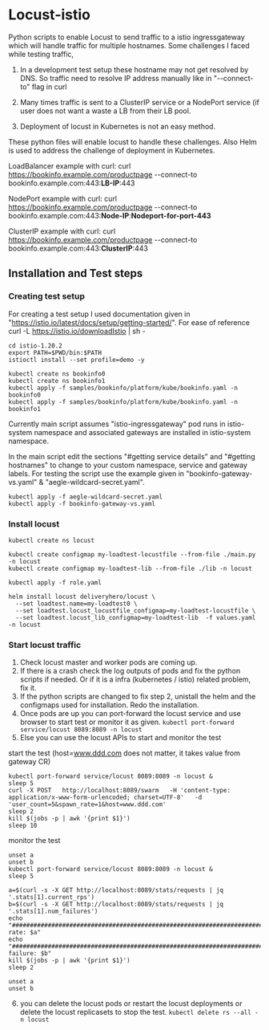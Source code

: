 # Locust-istio

Python scripts to enable Locust to send traffic to a istio ingressgateway which will handle traffic for multiple hostnames. Some challenges I faced while testing traffic,

1. In a development test setup these hostname may not get resolved by DNS. So traffic need to resolve IP address manually like in "--connect-to" flag in curl
 
2. Many times traffic is sent to a ClusterIP service or a NodePort service (if user does not want a waste a LB from their LB pool.

3. Deployment of locust in Kubernetes is not an easy method.

These python files will enable locust to handle these challenges. Also Helm is used to address the challenge of deployment in Kubernetes.

LoadBalancer example with curl:
curl https://bookinfo.example.com/productpage --connect-to bookinfo.example.com:443:**LB-IP**:443

NodePort example with curl: 
curl https://bookinfo.example.com/productpage --connect-to bookinfo.example.com:443:**Node-IP**:**Nodeport-for-port-443**

ClusterIP example with curl: 
curl https://bookinfo.example.com/productpage --connect-to bookinfo.example.com:443:**ClusterIP**:443

## Installation and Test steps
### Creating test setup

For creating a test setup I used documentation given in "https://istio.io/latest/docs/setup/getting-started/". For ease of reference
curl -L https://istio.io/downloadIstio | sh -

    cd istio-1.20.2
    export PATH=$PWD/bin:$PATH
    istioctl install --set profile=demo -y

	kubectl create ns bookinfo0
	kubectl create ns bookinfo1
    kubectl apply -f samples/bookinfo/platform/kube/bookinfo.yaml -n bookinfo0
    kubectl apply -f samples/bookinfo/platform/kube/bookinfo.yaml -n bookinfo1

Currently main script assumes "istio-ingressgateway" pod runs in istio-system namespace and associated gateways are installed in istio-system namespace.
 
In the main script edit the sections "#getting service details" and "#getting hostnames" to change to your custom namespace, service and gateway labels.
For testing the script use the example given in "bookinfo-gateway-vs.yaml" & "aegle-wildcard-secret.yaml".

    kubectl apply -f aegle-wildcard-secret.yaml
    kubectl apply -f bookinfo-gateway-vs.yaml

### Install locust

    kubectl create ns locust
    
    kubectl create configmap my-loadtest-locustfile --from-file ./main.py -n locust
    kubectl create configmap my-loadtest-lib --from-file ./lib -n locust
    
    kubectl apply -f role.yaml
    
    helm install locust deliveryhero/locust \
      --set loadtest.name=my-loadtest0 \
      --set loadtest.locust_locustfile_configmap=my-loadtest-locustfile \
      --set loadtest.locust_lib_configmap=my-loadtest-lib  -f values.yaml -n locust

### Start locust traffic
1. Check locust master and worker pods are coming up. 
2. If there is a crash check the log outputs of pods and fix the python scripts if needed. Or if it is a infra (kubernetes / istio) related problem, fix it.
3. If the python scripts are changed to fix step 2, unistall the helm and the configmaps used for installation. Redo the installation.
4. Once pods are up you can port-forward the locust service and use browser to start test or monitor it as given. `kubectl port-forward service/locust 8089:8089 -n locust`
5. Else you can use the locust APIs to start and monitor the test

start the test (host=www.ddd.com does not matter, it takes value from gateway CR)

    kubectl port-forward service/locust 8089:8089 -n locust &
    sleep 5
    curl -X POST   http://localhost:8089/swarm   -H 'content-type: application/x-www-form-urlencoded; charset=UTF-8'   -d 'user_count=5&spawn_rate=1&host=www.ddd.com'
    sleep 2
    kill $(jobs -p | awk '{print $1}')
    sleep 10

monitor the test

    unset a
    unset b
    kubectl port-forward service/locust 8089:8089 -n locust &
    sleep 5
    
    a=$(curl -s -X GET http://localhost:8089/stats/requests | jq '.stats[1].current_rps')
    b=$(curl -s -X GET http://localhost:8089/stats/requests | jq '.stats[1].num_failures')
    echo "######################################################################################## rate: $a"
    echo "######################################################################################## failure: $b"
    kill $(jobs -p | awk '{print $1}')
    sleep 2
    
    unset a
    unset b

6. you can delete the locust pods or restart the locust deployments or delete the locust replicasets to stop the test. `kubectl delete rs --all -n locust`